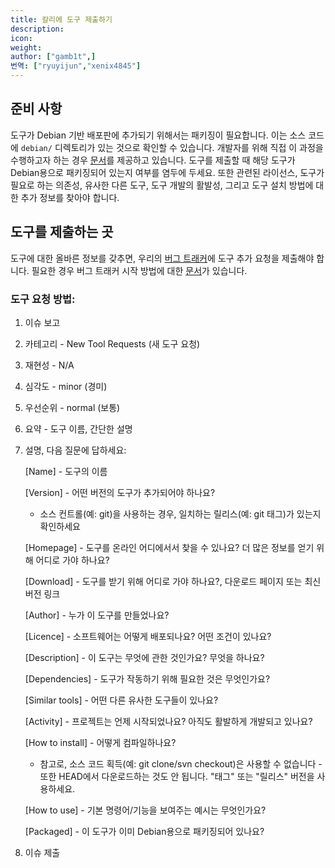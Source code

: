 ```yaml
---
title: 칼리에 도구 제출하기
description:
icon:
weight:
author: ["gamb1t",]
번역: ["ryuyijun","xenix4845"]
---
```


## 준비 사항

도구가 Debian 기반 배포판에 추가되기 위해서는 패키징이 필요합니다. 이는 소스 코드에 `debian/` 디렉토리가 있는 것으로 확인할 수 있습니다. 개발자를 위해 직접 이 과정을 수행하고자 하는 경우 [문서](/development/intro-to-packaging-example/)를 제공하고 있습니다. 도구를 제출할 때 해당 도구가 Debian용으로 패키징되어 있는지 여부를 염두에 두세요. 또한 관련된 라이선스, 도구가 필요로 하는 의존성, 유사한 다른 도구, 도구 개발의 활발성, 그리고 도구 설치 방법에 대한 추가 정보를 찾아야 합니다.

## 도구를 제출하는 곳

도구에 대한 올바른 정보를 갖추면, 우리의 [버그 트래커](https://bugs.kali.org/)에 도구 추가 요청을 제출해야 합니다. 필요한 경우 버그 트래커 시작 방법에 대한 [문서](/community/submitting-issues-kali-bug-tracker/)가 있습니다.

### 도구 요청 방법:
1. 이슈 보고
2. 카테고리 - New Tool Requests (새 도구 요청)
3. 재현성 - N/A
4. 심각도 - minor (경미)
5. 우선순위 - normal (보통)
6. 요약 - 도구 이름, 간단한 설명
7. 설명, 다음 질문에 답하세요:

     [Name] - 도구의 이름

     [Version] - 어떤 버전의 도구가 추가되어야 하나요?
     - 소스 컨트롤(예: git)을 사용하는 경우, 일치하는 릴리스(예: git 태그)가 있는지 확인하세요

     [Homepage] - 도구를 온라인 어디에서서 찾을 수 있나요? 더 많은 정보를 얻기 위해 어디로 가야 하나요?

     [Download] - 도구를 받기 위해 어디로 가야 하나요?, 다운로드 페이지 또는 최신 버전 링크

     [Author] - 누가 이 도구를 만들었나요?

     [Licence] - 소프트웨어는 어떻게 배포되나요? 어떤 조건이 있나요?

     [Description] - 이 도구는 무엇에 관한 것인가요? 무엇을 하나요?

     [Dependencies] - 도구가 작동하기 위해 필요한 것은 무엇인가요?

     [Similar tools] - 어떤 다른 유사한 도구들이 있나요?

     [Activity] - 프로젝트는 언제 시작되었나요? 아직도 활발하게 개발되고 있나요?

     [How to install] - 어떻게 컴파일하나요?

     - 참고로, 소스 코드 획득(예: git clone/svn checkout)은 사용할 수 없습니다 - 또한 HEAD에서 다운로드하는 것도 안 됩니다. "태그" 또는 "릴리스" 버전을 사용하세요.

     [How to use] - 기본 명령어/기능을 보여주는 예시는 무엇인가요?

     [Packaged] - 이 도구가 이미 Debian용으로 패키징되어 있나요?
8. 이슈 제출